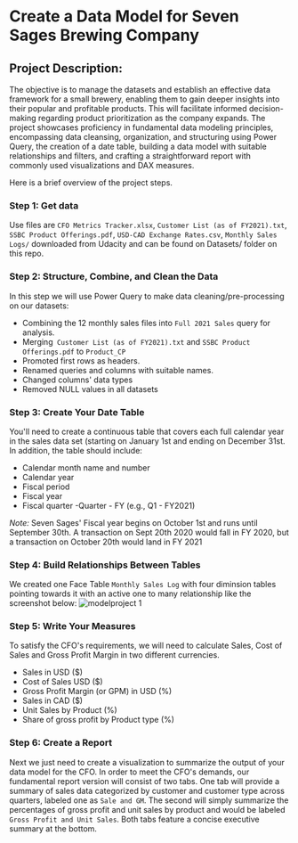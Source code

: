 # Create a Data Model for Seven Sages Brewing Company

## Project Description:
The objective is to manage the datasets and establish an effective data framework for a small brewery, enabling them to gain deeper insights into their popular and profitable products. This will facilitate informed decision-making regarding product prioritization as the company expands. The project showcases proficiency in fundamental data modeling principles, encompassing data cleansing, organization, and structuring using Power Query, the creation of a date table, building a data model with suitable relationships and filters, and crafting a straightforward report with commonly used visualizations and DAX measures.<br>

Here is a brief overview of the project steps.

### Step 1: Get data
Use files are `CFO Metrics Tracker.xlsx`, `Customer List (as of FY2021).txt`, `SSBC Product Offerings.pdf`, `USD-CAD Exchange Rates.csv`, `Monthly Sales Logs/` downloaded from Udacity and can be found on Datasets/ folder on this repo.

### Step 2: Structure, Combine, and Clean the Data
In this step we will use Power Query to make data cleaning/pre-processing on our datasets:
- Combining the 12 monthly sales files into `Full 2021 Sales` query for analysis.
- Merging` Customer List (as of FY2021).txt` and `SSBC Product Offerings.pdf` to `Product_CP`
- Promoted first rows as headers.
- Renamed queries and columns with suitable names.
- Changed columns' data types
- Removed NULL values in all datasets

### Step 3: Create Your Date Table

You'll need to create a continuous table that covers each full calendar year in the sales data set (starting on January 1st and ending on December 31st. In addition, the table should include:
- Calendar month name and number
- Calendar year
- Fiscal period
- Fiscal year
- Fiscal quarter -Quarter - FY (e.g., Q1 - FY2021)
  
*Note:* Seven Sages' Fiscal year begins on October 1st and runs until September 30th. A transaction on Sept 20th 2020 would fall in FY 2020, but a transaction on October 20th would land in FY 2021

### Step 4:  Build Relationships Between Tables
We created one Face Table `Monthly Sales Log` with four diminsion tables pointing towards it with an active one to many relationship like the screenshot below:
![modelproject 1](https://github.com/baongnhinhu/Power-BI/assets/82852784/9e3f82b7-8ce3-46b5-a43f-9b02176c7310)

### Step 5: Write Your Measures
To satisfy the CFO's requirements, we will need to calculate Sales, Cost of Sales and Gross Profit Margin in two different currencies.
- Sales in USD ($)
- Cost of Sales USD ($)
- Gross Profit Margin (or GPM) in USD (%)
- Sales in CAD ($)
- Unit Sales by Product (%)
- Share of gross profit by Product type (%)

### Step 6: Create a Report
Next we just need to create a visualization to summarize the output of your data model for the CFO. 
In order to meet the CFO's demands, our fundamental report version will consist of two tabs. One tab will provide a summary of sales data categorized by customer and customer type across quarters, labeled one as `Sale and GM`. The second will simply summarize the percentages of gross profit and unit sales by product and would be labeled `Gross Profit and Unit Sales`. Both tabs feature a concise executive summary at the bottom.



